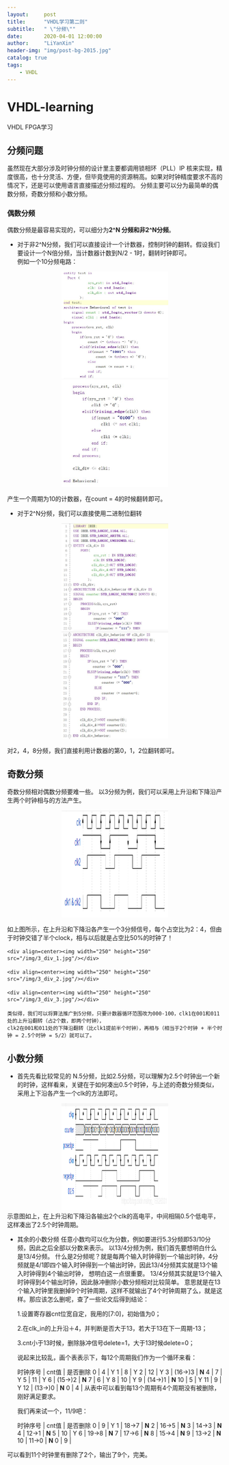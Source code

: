 ```yaml
---
layout:     post
title:      "VHDL学习第二则"
subtitle:   " \"分频\""
date:       2020-04-01 12:00:00
author:     "LiYanXin"
header-img: "img/post-bg-2015.jpg"
catalog: true
tags:
    - VHDL
---
```


# VHDL-learning
VHDL FPGA学习

## 分频问题  
虽然现在大部分涉及时钟分频的设计里主要都调用锁相环（PLL）IP 核来实现，精度很高，也十分灵活、方便，但毕竟使用的资源稍高。如果对时钟精度要求不高的情况下，还是可以使用语言直接描述分频过程的。
分频主要可以分为最简单的偶数分频，奇数分频和小数分频。

### 偶数分频
偶数分频是最容易实现的，可以细分为**2^N 分频和非2^N分频**。  

  * 对于非2^N分频，我们可以直接设计一个计数器，控制时钟的翻转。假设我们要设计一个N倍分频，当计数器计数到N/2 - 1时，翻转时钟即可。   
	例如一个10分频电路： 
  <div align=center><img width="250" height="250" src="/img/10_div_1.jpg"/></div>  
  
  <div align=center><img width="250" height="250" src="/img/10_div_2.jpg"/></div>  
  
  产生一个周期为10的计数器，在count = 4的时候翻转即可。  
  
  * 对于2^N分频，我们可以直接使用二进制位翻转  
  <div align=center><img width="250" height="250" src="/img/2_div_1.jpg"/></div>  
  
  <div align=center><img width="250" height="250" src="/img/2_div_2.jpg"/></div>  
  
  对2，4，8分频，我们直接利用计数器的第0，1，2位翻转即可。
  
## 奇数分频
  奇数分频相对偶数分频要难一些。
  以3分频为例，我们可以采用上升沿和下降沿产生两个时钟相与的方法产生。   
  
  <div align=center><img width="250" height="250" src="/img/3_div.png"/></div>  
  
  如上图所示，在上升沿和下降沿各产生一个3分频信号，每个占空比为2：4，但由于时钟交错了半个clock，相与以后就是占空比50%的时钟了！  
	
	<div align=center><img width="250" height="250" src="/img/3_div_1.jpg"/></div>  
	
	<div align=center><img width="250" height="250" src="/img/3_div_2.jpg"/></div>  
	
	<div align=center><img width="250" height="250" src="/img/3_div_3.jpg"/></div>  
	
	类似得，我们可以将算法推广到5分频，只要计数器循环范围改为000-100，clk1在001和011处的上升沿翻转（占2个数，即两个时钟），
	clk2在001和011处的下降沿翻转（比clk1提前半个时钟），再相与（相当于2个时钟 + 半个时钟 = 2.5个时钟 = 5/2）就可以了。  
    
## 小数分频
  * 首先先看比较常见的 N.5分频，比如2.5分频，可以理解为2.5个时钟出一个新的时钟，这样看来，关键在于如何凑出0.5个时钟，与上述的奇数分频类似，采用上下沿各产生一个clk的方法即可。  
  <div align=center><img width="250" height="250" src="/img/N_5_div.png"/></div>
	示意图如上，在上升沿和下降沿各输出2个clk的高电平，中间相隔0.5个低电平，这样凑出了2.5个时钟周期。

  * 其余的小数分频
  任意小数均可以化为分数，例如要进行5.3分频即53/10分频，因此之后全部以分数来表示。 
  以13/4分频为例，我们首先要想明白什么是13/4分频。
  什么是2分频呢？就是每两个输入时钟得到一个输出时钟，4分频就是4/1即四个输入时钟得到一个输出时钟，因此13/4分频其实就是13个输入时钟得到4个输出时钟，
  想明白这一点很重要。
  13/4分频其实就是13个输入时钟得到4个输出时钟，因此脉冲删除小数分频相对比较简单。
  意思就是在13个输入时钟里我删掉9个时钟周期，这样不就输出了4个时钟周期了么，就是这样。那应该怎么删呢，查了一些论文后得到结论：

	1.设置寄存器cnt位宽自定，我用的[7:0]，初始值为0；

	2.在clk_in的上升沿＋4，并判断是否大于13，若大于13在下一周期-13；

	3.cnt小于13时候，删除脉冲信号delete=1，大于13时候delete=0；

	说起来比较乱，画个表表示下，每12个周期我们作为一个循环来看：
	
	时钟序号 	|	cnt值 	|	是否删除
		0 		|	4 		|	Y
		1 		|	8 		|	Y
		2 		|	12 		|	Y
		3 		|	(16->)3 | **N**
		4 		|	7 		|	Y
		5 		|	11 		|	Y
		6 		|	(15->)2 |  **N**
		7 		|	6 		|	Y
		8 		|	10 		|	Y
		9 		|	(14->)1 |  **N**
		10 		|	5 		|	Y
		11 		|	9 		|	Y
		12 		|	(13->)0 | **N**
		0 		|	4 	 	|
  从表中可以看到每13个周期有4个周期没有被删除，刚好满足要求。 

	我们再来试一个，11/9吧：
	
	时钟序号 |	cnt值 		|	是否删除
		0 	|		9 		|	Y
		1 	|		18->7 	|  **N**
		2 	|		16->5 	|  **N**
		3 	|		14->3 	|  **N**
		4 	|		12->1 	|  **N**
		5 	|		10 		|	Y
		6 	|		19->8 	|  **N**
		7 	|		17->6 	|  **N**
		8 	|		15->4 	|  **N**
		9 	|		13->2 	|  **N**
		10 	|		11->0 	|  **N**
		0 	|		9 	 |

可以看到11个时钟里有删除了2个，输出了9个，完美。


    
    
    
    
    
    
